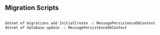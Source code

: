 ## Migration Scripts

```bash

dotnet ef migrations add InitialCreate -c MessagePersistenceDbContext
dotnet ef database update -c MessagePersistenceDbContext

```
